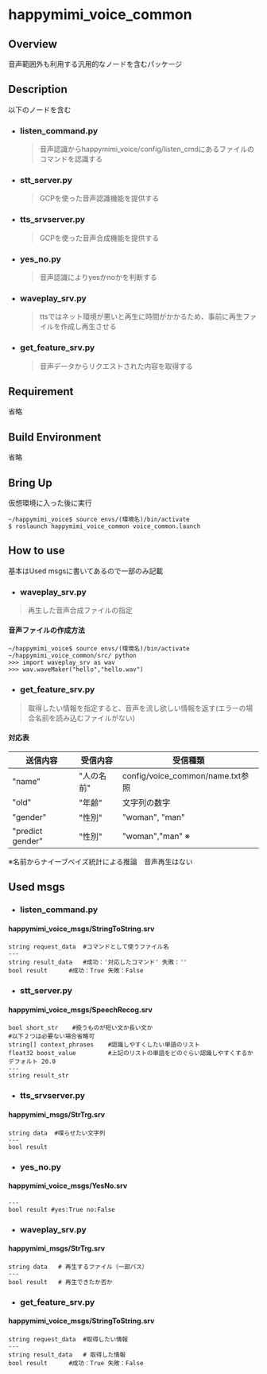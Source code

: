 # happymimi_voice_common
## Overview
音声範囲外も利用する汎用的なノードを含むパッケージ

## Description
以下のノードを含む
- ### listen_command.py 
    > 音声認識からhappymimi_voice/config/listen_cmdにあるファイルのコマンドを認識する

- ### stt_server.py
    > GCPを使った音声認識機能を提供する

- ### tts_srvserver.py
    > GCPを使った音声合成機能を提供する

- ### yes_no.py
    > 音声認識によりyesかnoかを判断する

- ### waveplay_srv.py
    > ttsではネット環境が悪いと再生に時間がかかるため、事前に再生ファイルを作成し再生させる

- ### get_feature_srv.py
    > 音声データからリクエストされた内容を取得する

## Requirement
省略

## Build Environment
省略

## Bring Up
仮想環境に入った後に実行
```
~/happymimi_voice$ source envs/(環境名)/bin/activate 
$ roslaunch happymimi_voice_common voice_common.launch

```
## How to use
基本はUsed msgsに書いてあるので一部のみ記載

- ### waveplay_srv.py
> 再生した音声合成ファイルの指定

#### 音声ファイルの作成方法
```
~/happymimi_voice$ source envs/(環境名)/bin/activate 
~/happymimi_voice_common/src/ python
>>> import waveplay_srv as wav
>>> wav.waveMaker("hello","hello.wav")
```

- ### get_feature_srv.py
> 取得したい情報を指定すると、音声を流し欲しい情報を返す(エラーの場合名前を読み込むファイルがない)

#### 対応表
| 送信内容 | 受信内容 | 受信種類 |
----|----|---- 
| "name" | "人の名前" | config/voice_common/name.txt参照 |
| "old" | "年齢" | 文字列の数字
| "gender" | "性別" | "woman", "man" |
| "predict gender" | "性別" | "woman","man" ※ |
※名前からナイーブベイズ統計による推論　音声再生はない

## Used msgs
- ### listen_command.py 
#### happymimi_voice_msgs/StringToString.srv
```
string request_data  #コマンドとして使うファイル名
---
string result_data   #成功：'対応したコマンド' 失敗：'' 
bool result	     #成功：True 失敗：False
```

- ### stt_server.py
#### happymimi_voice_msgs/SpeechRecog.srv
```
bool short_str    #扱うものが短い文か長い文か
#以下２つは必要ない場合省略可
string[] context_phrases    #認識しやすくしたい単語のリスト
float32 boost_value         #上記のリストの単語をどのぐらい認識しやすくするか デフォルト 20.0
---
string result_str
```

- ### tts_srvserver.py
#### happymimi_msgs/StrTrg.srv
```
string data  #喋らせたい文字列
---
bool result     
```

- ### yes_no.py
#### happymimi_voice_msgs/YesNo.srv
```
---
bool result #yes:True no:False
```

- ### waveplay_srv.py
#### happymimi_msgs/StrTrg.srv
```
string data   # 再生するファイル（一部パス）
---
bool result   # 再生できたか否か
```

- ### get_feature_srv.py
#### happymimi_voice_msgs/StringToString.srv
```
string request_data  #取得したい情報
---
string result_data   # 取得した情報
bool result	     #成功：True 失敗：False
```


